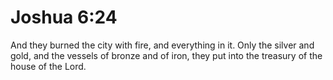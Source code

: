 # Joshua 6:24

And they burned the city with fire, and everything in it. Only the silver and gold, and the vessels of bronze and of iron, they put into the treasury of the house of the Lord.
